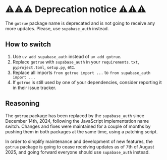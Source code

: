 # ⚠️⚠️⚠️ Deprecation notice ⚠️⚠️⚠️ 

The `gotrue` package name is deprecated and is not going to receive any more updates. Please, use `supabase_auth` instead.

## How to switch

1. Use `uv add supabase_auth` instead of `uv add gotrue`.
2. Replace `gotrue` with `supabase_auth` in your `requirements.txt`, `pyproject.toml`, `setup.py`, etc.
3. Replace all imports `from gotrue import ...` to `from supabase_auth import ...`
4. If `gotrue` is still used by one of your dependencies, consider reporting it in their issue tracker.

## Reasoning

The `gotrue` package has been replaced by the `supabase_auth` since December 14th, 2024, following the JavaScript implementation name switch. Changes and fixes were maintained for a couple of months by pushing them in both packages at the same time, using a patching script.

In order to simplify maintenance and development of new features, the `gotrue` package is going to cease receiving updates as of 7th of August 2025, and going forward everyone should use `supabase_auth` instead.
